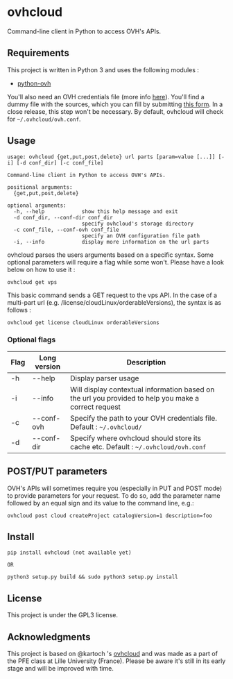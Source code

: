 # ovhcloud
Command-line client in Python to access OVH's APIs.

## Requirements

This project is written in Python 3 and uses the following modules :
- [python-ovh](https://github.com/ovh/python-ovh)

You'll also need an OVH credentials file (more info [here](https://github.com/ovh/python-ovh#environment-vars-and-predefined-configuration-files)).  You'll find a dummy file with the sources, which you can fill by submitting [this form](https://eu.api.ovh.com/createToken/).  In a close release, this step won't be necessary.
By default, ovhcloud will check for `~/.ovhcloud/ovh.conf`.

## Usage

```
usage: ovhcloud {get,put,post,delete} url parts [param=value [...]] [-i] [-d conf_dir] [-c conf_file]

Command-line client in Python to access OVH's APIs.

positional arguments:
  {get,put,post,delete}

optional arguments:
  -h, --help            show this help message and exit
  -d conf_dir, --conf-dir conf_dir
                        specify ovhcloud's storage directory
  -c conf_file, --conf-ovh conf_file
                        specify an OVH configuration file path
  -i, --info            display more information on the url parts
```

ovhcloud parses the users arguments based on a specific syntax.  Some optional parameters will require a flag while some won't.  Please have a look below on how to use it :

    ovhcloud get vps

This basic command sends a GET request to the vps API.  In the case of a multi-part url (e.g. /license/cloudLinux/orderableVersions), the syntax is as follows :

    ovhcloud get license cloudLinux orderableVersions


### Optional flags

Flag | Long version | Description
--- | --- | ---
-h | --help | Display parser usage
-i | --info | Will display contextual information based on the url you provided to help you make a correct request
-c | --conf-ovh | Specify the path to your OVH credentials file.  Default : `~/.ovhcloud/`
-d | --conf-dir | Specify where ovhcloud should store its cache etc.  Default : `~/.ovhcloud/ovh.conf`

## POST/PUT parameters
OVH's APIs will sometimes require you (especially in PUT and POST mode) to provide parameters for your request.  To do so, add the parameter name followed by an equal sign and its value to the command line, e.g.:

    ovhcloud post cloud createProject catalogVersion=1 description=foo

## Install

    pip install ovhcloud (not available yet)
    
    OR
    
    python3 setup.py build && sudo python3 setup.py install

## License

This project is under the GPL3 license.

## Acknowledgments

This project is based on @kartoch 's [ovhcloud](https://github.com/kartoch/ovhcloud) and was made as a part of the PFE class at Lille University (France).  Please be aware it's still in its early stage and will be improved with time.
